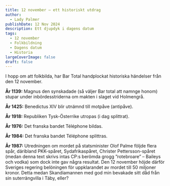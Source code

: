 ```yaml
---
title: 12 november – ett historiskt utdrag
author:
  - Lady Palmer
publishDate: 12 Nov 2024
description: Ett djupdyk i dagens datum
tags:
  - 12 november
  - Folkbildning
  - Dagens datum
  - Historia
largeCoverImage: false
draft: false
---
```

I hopp om att folkbilda, har Bar Total handplockat historiska händelser från den 12 november.

**År 1139:** Magnus den synskadade (så väljer Bar total att namnge honom) stupar under inbördesstriderna om makten i slaget vid Holmengrå.

**År 1425:** Benedictus XIV blir utnämnd till motpåve (antipåve).

**År 1918:** Republiken Tysk-Österrike utropas (i dag splittrat).                                                                                                

**År 1976:** Det franska bandet Téléphone bildas.

**År 1984:** Det franska bandet Téléphone splittras.

**År 1987:** Utredningen om mordet på statsminister Olof Palme följde flera spår, däribland PKK-spåret, Sydafrikaspåret, Christer Pettersson-spåret (medan denna text skrivs intas CP:s berömda grogg ”rotebroare” – Baileys och vodka) som dock inte gav några resultat. Den 12 november höjde därför Sveriges regering belöningen för uppklarandet av mordet till 50 miljoner kronor. Detta medan Skandiamannen med god min bevakade sitt dåd från sin suterrängvilla i Täby, eller?
